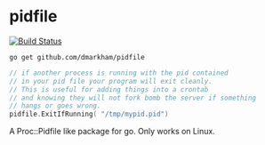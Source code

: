 pidfile
==========

[![Build Status][1]][2]

[1]: https://secure.travis-ci.org/dmarkham/pidfile.png
[2]: http://www.travis-ci.org/dmarkham/pidfile



`go get github.com/dmarkham/pidfile`

```go
// if another process is running with the pid contained
// in your pid file your program will exit cleanly.
// This is useful for adding things into a crontab
// and knowing they will not fork bomb the server if something
// hangs or goes wrong.
pidfile.ExitIfRunning( "/tmp/mypid.pid")
```
A Proc::Pidfile like package for go.
Only works on Linux.
